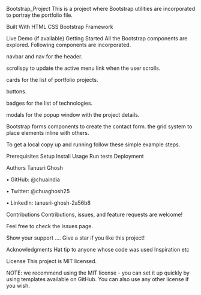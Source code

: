 Bootstrap_Project
This is a project where Bootstrap utilities are incorporated to portray the portfolio file.

Built With
HTML CSS Bootstrap Framework

Live Demo (if available)
Getting Started
All the Bootstrap components are explored. Following components are incorporated.

navbar and nav for the header.

scrollspy to update the active menu link when the user scrolls.

cards for the list of portfolio projects.

buttons.

badges for the list of technologies.

modals for the popup window with the project details.

Bootstrap forms components to create the contact form. the grid system to place elements inline with others.

To get a local copy up and running follow these simple example steps.

Prerequisites Setup Install Usage Run tests Deployment

Authors
Tanusri Ghosh

• GitHub: @chuaindia

• Twitter: @chuaghosh25

• LinkedIn: tanusri-ghosh-2a56b8

Contributions
Contributions, issues, and feature requests are welcome!

Feel free to check the issues page.

Show your support .... Give a star if you like this project!

Acknowledgments
Hat tip to anyone whose code was used Inspiration etc

License
This project is MIT licensed.

NOTE: we recommend using the MIT license - you can set it up quickly by using templates available on GitHub. You can also use any other license if you wish.
